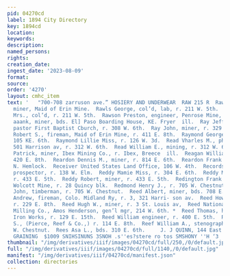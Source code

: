 ```yaml
---
pid: 04270cd
label: 1894 City Directory
key: 1894cd
location: 
keywords: 
description: 
named_persons: 
rights: 
creation_date: 
ingest_date: '2023-08-09'
format: 
source: 
order: '4270'
layout: cmhc_item
text: '   "700-708 zarruson ave.” HOSIERY AND UNDERWEAR  RAW 215 R  Rawlins Joseph,
  miner, Maid of Erin Mine.  Rawls George, col’d, lab, r. 211 W. 5th.  Rawls Nannie
  Mrs., col’d, r. 211 W. 5th.  Rawson Preston, engineer, Penrose Mine, r. 417 E. 10th.  Ray
  aaank, miner, bds. El] Paso Boarding House, KE. Fryer  ill.  Ray Jeff. D. Rev.,
  pastor First Baptist Cburch, r. 308 W. 6th.  Ray John, miner, r. 329 E. 7th.  Ray
  Robert S., fireman, Maid of Erin Mine, r. 411 E. 8th.  Raymond George, novelty works,
  105 KE. 6th.  Raymond Lillie Miss, r. 126 W. 3d.  Read Vharles M., physician, 5,
  501 Harrison av, r. 312 W. 6th.  Read William E., mining, r. 312 W. 6th.  Reagan
  Patrick, miner, Ibex Mining Co., r. Ibex, Breece  ill.  Reagan William, miner, r.
  420 E. 8th.  Reardon Dennis M., miner, r. 814 E. 6th.  Reardon Frank M., r. 806
  N. Hemlock.  Receiver United States Land Office, 106 W. 4th.  Records William P.,
  prospector, r. 138 W. Elm.  Reddy Mamie Miss, r. 304 E. 6th.  Reddy Michael, miner,
  r. 433 E. 5th.  Reddy Robert, miner, r. 433 E. 5th.  Redington Frank A., engineer,
  Wolcott Mine, r. 28 Quincy blk.  Redmond Henry J., r. 705 W. Chestnut.  Redmond
  John, timberman, r. 705 W. Chestnut.  Reed Albert, miner, bds. 708 E. 6th.  Reed
  Andrew, fireman, Colo. Midland Ry, r. 3, 321 Harri- son av.  Reed Howard, conductor,
  r. 229 E. 8th.  Reed Hugh W., miner, r. 3 St. Louis av,  Reed National Mining and
  Milling Co., Amos Henderson, gen’l mgr, 214 W. 6th. *  Reed Thomas, helper, Excelsior
  Iron Works, r. 129 E. 15th.  Reed William engineer, r. 400 E. 5th.  Reef Joseph
  S., (Pierce, Reef & Co.,) r. 114 E. 8th.  Reef William A., stenographer, r. 325
  W. Chestnut.  Rees Asa L., bds. 310 E. 6th.     J. J QUINN, 144 East Fifth Street.
  GRAINING  $1009 SNIHSINUNS 3SNOH .s''es?stere ro tos SMSHONY ''H ‘3 '
thumbnail: "/img/derivatives/iiif/images/04270cd/full/250,/0/default.jpg"
full: "/img/derivatives/iiif/images/04270cd/full/1140,/0/default.jpg"
manifest: "/img/derivatives/iiif/04270cd/manifest.json"
collection: directories
---
```

